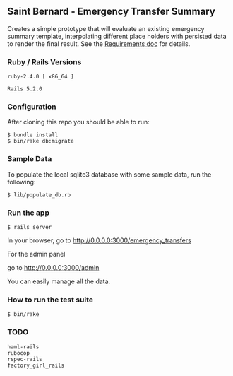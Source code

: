 ## Saint Bernard - Emergency Transfer Summary

Creates a simple prototype that will evaluate an existing emergency summary template, interpolating different place holders with persisted data to render the final result.  See the [Requirements doc](Emergency_Transfer_Summary_for_Saint_Bernard.pdf) for details.

### Ruby / Rails Versions
```
ruby-2.4.0 [ x86_64 ]

Rails 5.2.0
```
### Configuration

After cloning this repo you should be able to run:
```
$ bundle install
$ bin/rake db:migrate
```
### Sample Data

To populate the local sqlite3 database with some sample data, run the following:
```
$ lib/populate_db.rb
```
### Run the app

```
$ rails server
```
In your browser, go to http://0.0.0.0:3000/emergency_transfers


For the admin panel

go to http://0.0.0.0:3000/admin

You can easily manage all the data.


### How to run the test suite

```
$ bin/rake
```

### TODO

```
haml-rails
rubocop
rspec-rails
factory_girl_rails
```